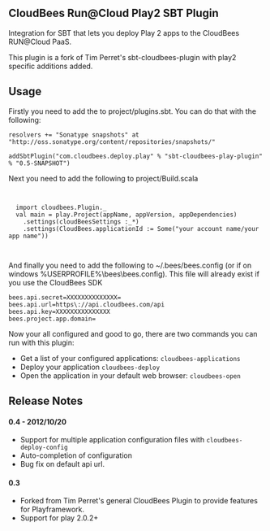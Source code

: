 CloudBees Run@Cloud Play2 SBT Plugin
------------------------------

Integration for SBT that lets you deploy Play 2 apps to the CloudBees RUN@Cloud PaaS.

This plugin is a fork of Tim Perret's sbt-cloudbees-plugin with play2 specific additions added.

Usage
-----

Firstly you need to add the to project/plugins.sbt. You can do that with the following:

<pre><code>resolvers += "Sonatype snapshots" at "http://oss.sonatype.org/content/repositories/snapshots/"

addSbtPlugin("com.cloudbees.deploy.play" % "sbt-cloudbees-play-plugin" % "0.5-SNAPSHOT")
</code></pre>

Next you need to add the following to project/Build.scala

<pre><code>

  import cloudbees.Plugin._
  val main = play.Project(appName, appVersion, appDependencies) 
    .settings(cloudBeesSettings :_*)
    .settings(CloudBees.applicationId := Some("your account name/your app name"))


</code></pre>

And finally you need to add the following to ~/.bees/bees.config (or if on windows %USERPROFILE%\bees\bees.config).
This file will already exist if you use the CloudBees SDK

<pre><code>bees.api.secret=XXXXXXXXXXXXXX=
bees.api.url=https\://api.cloudbees.com/api
bees.api.key=XXXXXXXXXXXXXXX
bees.project.app.domain=<accountname>
</code></pre>
Now your all configured and good to go, there are two commands you can run with this plugin:

* Get a list of your configured applications: <code>cloudbees-applications</code>
* Deploy your application <code>cloudbees-deploy</code>
* Open the application in your default web browser: <code>cloudbees-open</code>

Release Notes
--------------

#### 0.4 - 2012/10/20

* Support for multiple application configuration files with `cloudbees-deploy-config`
* Auto-completion of configuration 
* Bug fix on default api url.

#### 0.3

* Forked from Tim Perret's general CloudBees Plugin to provide features for Playframework.
* Support for play 2.0.2+
